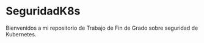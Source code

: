 # SeguridadK8s
Bienvenidos a mi repositorio de Trabajo de Fin de Grado sobre seguridad de Kubernetes. 
